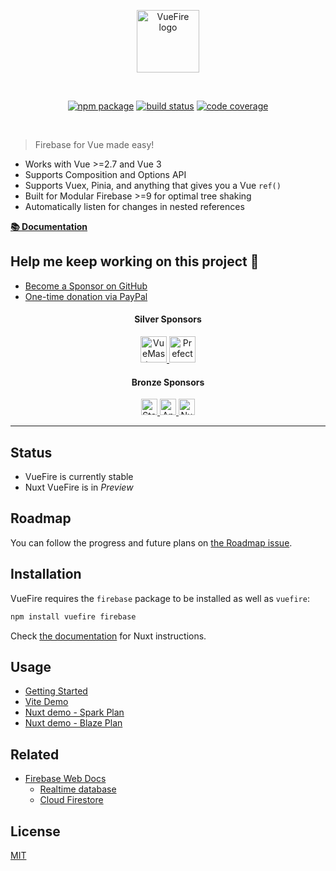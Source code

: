 <p align="center">
  <a href="https://vuefire.vuejs.org" target="_blank" rel="noopener noreferrer">
    <img width="100" src="https://vuefire.vuejs.org/logo.svg" alt="VueFire logo">
  </a>
</p>
<br/>
<p align="center">
  <a href="https://npmjs.com/package/vuefire"><img src="https://badgen.net/npm/v/vuefire" alt="npm package"></a>
  <a href="https://github.com/vuejs/vuefire/actions/workflows/test.yml"><img src="https://github.com/vuejs/vuefire/workflows/test/badge.svg?branch=main" alt="build status"></a>
  <a href="https://codecov.io/github/vuejs/vuefire"><img src="https://badgen.net/codecov/c/github/vuejs/vuefire/main" alt="code coverage"></a>
</p>
<br/>

> Firebase for Vue made easy!

- Works with Vue >=2.7 and Vue 3
- Supports Composition and Options API
- Supports Vuex, Pinia, and anything that gives you a Vue `ref()`
- Built for Modular Firebase >=9 for optimal tree shaking
- Automatically listen for changes in nested references

[**📚 Documentation**](https://vuefire.vuejs.org/)

## Help me keep working on this project 💚

- [Become a Sponsor on GitHub](https://github.com/sponsors/posva)
- [One-time donation via PayPal](https://paypal.me/posva)

<!--sponsors start-->

<h4 align="center">Silver Sponsors</h4>
<p align="center">
    <a href="https://www.vuemastery.com/" target="_blank" rel="noopener noreferrer">
    <picture>
      <source srcset="https://posva-sponsors.pages.dev/logos/vuemastery-dark.png" media="(prefers-color-scheme: dark)" height="42px" alt="VueMastery" />
      <img src="https://posva-sponsors.pages.dev/logos/vuemastery-light.svg" height="42px" alt="VueMastery" />
    </picture>
  </a>
    <a href="https://www.prefect.io/" target="_blank" rel="noopener noreferrer">
    <picture>
      <source srcset="https://posva-sponsors.pages.dev/logos/prefectlogo-dark.svg" media="(prefers-color-scheme: dark)" height="42px" alt="Prefect" />
      <img src="https://posva-sponsors.pages.dev/logos/prefectlogo-light.svg" height="42px" alt="Prefect" />
    </picture>
  </a>
</p>

<h4 align="center">Bronze Sponsors</h4>
<p align="center">
    <a href="https://stormier.ninja" target="_blank" rel="noopener noreferrer">
    <picture>
      <source srcset="https://avatars.githubusercontent.com/u/2486424?u=7b0c73ae5d090ce53bf59473094e9606fe082c59&v=4" media="(prefers-color-scheme: dark)" height="26px" alt="Stanislas OrmiÃ¨res" />
      <img src="https://avatars.githubusercontent.com/u/2486424?u=7b0c73ae5d090ce53bf59473094e9606fe082c59&v=4" height="26px" alt="Stanislas OrmiÃ¨res" />
    </picture>
  </a>
    <a href="https://www.vuejs.de" target="_blank" rel="noopener noreferrer">
    <picture>
      <source srcset="https://avatars.githubusercontent.com/u/4183726?u=6b50a8ea16de29d2982f43c5640b1db9299ebcd1&v=4" media="(prefers-color-scheme: dark)" height="26px" alt="Antony Konstantinidis" />
      <img src="https://avatars.githubusercontent.com/u/4183726?u=6b50a8ea16de29d2982f43c5640b1db9299ebcd1&v=4" height="26px" alt="Antony Konstantinidis" />
    </picture>
  </a>
    <a href="https://nuxtlabs.com" target="_blank" rel="noopener noreferrer">
    <picture>
      <source srcset="https://posva-sponsors.pages.dev/logos/nuxt-dark.svg" media="(prefers-color-scheme: dark)" height="26px" alt="NuxtLabs" />
      <img src="https://posva-sponsors.pages.dev/logos/nuxt-light.svg" height="26px" alt="NuxtLabs" />
    </picture>
  </a>
</p>

<!--sponsors end-->

---

## Status

- VueFire is currently stable
- Nuxt VueFire is in _Preview_

## Roadmap

You can follow the progress and future plans on [the Roadmap issue](https://github.com/vuejs/vuefire/issues/1241).

## Installation

VueFire requires the `firebase` package to be installed as well as `vuefire`:

```bash
npm install vuefire firebase
```

Check [the documentation](https://vuefire.vuejs.org/nuxt/getting-started.html) for Nuxt instructions.

## Usage

- [Getting Started](https://vuefire.vuejs.org/guide/getting-started.html)
- [Vite Demo](https://github.com/posva/vuefire-vite-example)
- [Nuxt demo - Spark Plan](https://github.com/posva/nuxt--vuefire-example-spark-plan)
- [Nuxt demo - Blaze Plan](https://github.com/posva/nuxt--vuefire-example-blaze-plan)

## Related

- [Firebase Web Docs](https://firebase.google.com/docs/web/setup)
  - [Realtime database](https://firebase.google.com/docs/database/)
  - [Cloud Firestore](https://firebase.google.com/docs/firestore/)

## License

[MIT](http://opensource.org/licenses/MIT)
